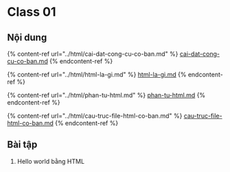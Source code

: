 # Class 01

## Nội dung

{% content-ref url="../html/cai-dat-cong-cu-co-ban.md" %}
[cai-dat-cong-cu-co-ban.md](../html/cai-dat-cong-cu-co-ban.md)
{% endcontent-ref %}

{% content-ref url="../html/html-la-gi.md" %}
[html-la-gi.md](../html/html-la-gi.md)
{% endcontent-ref %}

{% content-ref url="../html/phan-tu-html.md" %}
[phan-tu-html.md](../html/phan-tu-html.md)
{% endcontent-ref %}

{% content-ref url="../html/cau-truc-file-html-co-ban.md" %}
[cau-truc-file-html-co-ban.md](../html/cau-truc-file-html-co-ban.md)
{% endcontent-ref %}

## Bài tập

1. Hello world bằng HTML
